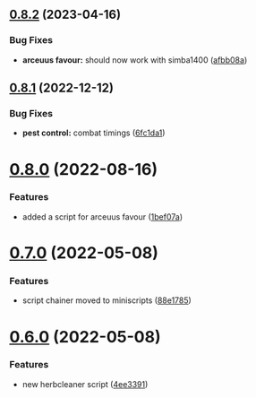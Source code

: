 ## [0.8.2](https://github.com/Torwent/wasp-mini/compare/v0.8.1...v0.8.2) (2023-04-16)


### Bug Fixes

* **arceuus favour:** should now work with simba1400 ([afbb08a](https://github.com/Torwent/wasp-mini/commit/afbb08ae1a28e0f216e883ea42df9e84bd18d70b))



## [0.8.1](https://github.com/Torwent/wasp-mini/compare/v0.8.0...v0.8.1) (2022-12-12)


### Bug Fixes

* **pest control:** combat timings ([6fc1da1](https://github.com/Torwent/wasp-mini/commit/6fc1da10f961d7b09c0c669d1e7dea17fbaa22f9))



# [0.8.0](https://github.com/Torwent/wasp-mini/compare/v0.7.0...v0.8.0) (2022-08-16)


### Features

* added a script for arceuus favour ([1bef07a](https://github.com/Torwent/wasp-mini/commit/1bef07acf5b29d6960278bd0c009088570e59afe))



# [0.7.0](https://github.com/Torwent/wasp-mini/compare/v0.6.0...v0.7.0) (2022-05-08)


### Features

* script chainer moved to miniscripts ([88e1785](https://github.com/Torwent/wasp-mini/commit/88e17859792218d46d4a79283155abb687975b02))



# [0.6.0](https://github.com/Torwent/wasp-mini/compare/v0.5.0...v0.6.0) (2022-05-08)


### Features

* new herbcleaner script ([4ee3391](https://github.com/Torwent/wasp-mini/commit/4ee339186db623794eef2837c6a44fa1b277ca1b))



